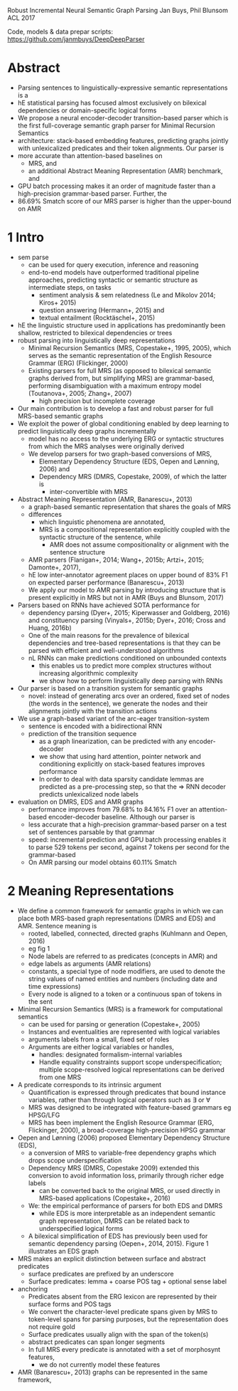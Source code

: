 Robust Incremental Neural Semantic Graph Parsing
Jan Buys, Phil Blunsom
ACL 2017

Code, models & data prepar scripts: https://github.com/janmbuys/DeepDeepParser

# Abstract

* Parsing sentences to linguistically-expressive semantic representations is a
* hE statistical parsing has focused almost exclusively on
  bilexical dependencies or domain-specific logical forms
* We propose a neural encoder-decoder transition-based parser which is the
  first full-coverage semantic graph parser for Minimal Recursion Semantics
* architecture: stack-based embedding features, predicting graphs jointly
  with unlexicalized predicates and their token alignments. Our parser is
* more accurate than attention-based baselines on
  * MRS, and
  * an additional Abstract Meaning Representation (AMR) benchmark, and
* GPU batch processing makes it an order of magnitude faster than a
  high-precision grammar-based parser. Further, the
* 86.69% Smatch score of our MRS parser is higher than the upper-bound on AMR

# 1 Intro

* sem parse
  * can be used for query execution, inference and reasoning
  * end-to-end models have outperformed traditional pipeline approaches,
    predicting syntactic or semantic structure as intermediate steps, on tasks
    * sentiment analysis & sem relatedness (Le and Mikolov 2014; Kiros+ 2015)
    * question answering (Hermann+, 2015) and
    * textual entailment (Rocktäschel+, 2015)
* hE the linguistic structure used in applications has predominantly been
  shallow, restricted to bilexical dependencies or trees 
* robust parsing into linguistically deep representations
  * Minimal Recursion Semantics (MRS, Copestake+, 1995, 2005), which
    serves as the semantic representation of the English Resource Grammar (ERG)
    (Flickinger, 2000)
  * Existing parsers for full MRS (as opposed to bilexical semantic graphs
    derived from, but simplifying MRS) are grammar-based, performing
    disambiguation with a maximum entropy model (Toutanova+, 2005; Zhang+,
    2007)
    * high precision but incomplete coverage 
* Our main contribution is to develop a fast and robust parser for full
  MRS-based semantic graphs 
* We exploit the power of global conditioning enabled by deep learning to
  predict linguistically deep graphs incrementally
  * model has no access to the underlying ERG or syntactic structures
    from which the MRS analyses were originally derived
  * We develop parsers for two graph-based conversions of MRS,
    * Elementary Dependency Structure (EDS, Oepen and Lønning, 2006) and
    * Dependency MRS (DMRS, Copestake, 2009), of which the latter is
      * inter-convertible with MRS
* Abstract Meaning Representation (AMR, Banarescu+, 2013)
  * a graph-based semantic representation that shares the goals of MRS
  * differences 
    * which linguistic phenomena are annotated,
    * MRS is a compositional representation explicitly coupled with the
      syntactic structure of the sentence, while
      * AMR does not assume compositionality or alignment with the sentence
        structure
  * AMR parsers (Flanigan+, 2014; Wang+, 2015b; Artzi+, 2015; Damonte+, 2017),
  * hE low inter-annotator agreement places on upper bound of 83% F1 on
    expected parser performance (Banarescu+, 2013)
  * We apply our model to AMR parsing by introducing structure that is present
    explicitly in MRS but not in AMR (Buys and Blunsom, 2017) 
* Parsers based on RNNs have achieved SOTA performance for
  * dependency parsing (Dyer+, 2015; Kiperwasser and Goldberg, 2016) and
    constituency parsing (Vinyals+, 2015b; Dyer+, 2016; Cross and Huang, 2016b)
  * One of the main reasons for the prevalence of bilexical dependencies and
    tree-based representations is that they can be parsed with efficient and
    well-understood algorithms
  * nL RNNs can make predictions conditioned on unbounded contexts 
    * this enables us to predict more complex structures
      without increasing algorithmic complexity
    * we show how to perform linguistically deep parsing with RNNs 
* Our parser is based on a transition system for semantic graphs
  * novel: instead of generating arcs over an ordered, fixed set of nodes (the
    words in the sentence), we generate the nodes and their alignments jointly
    with the transition actions 
* We use a graph-based variant of the arc-eager transition-system
  * sentence is encoded with a bidirectional RNN
  * prediction of the transition sequence
    * as a graph linearization, can be predicted with any encoder-decoder
    * we show that using hard attention, pointer network and conditioning
      explicitly on stack-based features improves performance
    * In order to deal with data sparsity
      candidate lemmas are predicted as a pre-processing step, so that the
      => RNN decoder predicts unlexicalized node labels 
* evaluation on DMRS, EDS and AMR graphs
  * performance improves from 79.68% to 84.16% F1 over an attention-based
    encoder-decoder baseline. Although our parser is
  * less accurate that a high-precision grammar-based parser on a test set of
    sentences parsable by that grammar
  * speed: incremental prediction and GPU batch processing enables it to parse
    529 tokens per second, against 7 tokens per second for the grammar-based
  * On AMR parsing our model obtains 60.11% Smatch

# 2 Meaning Representations

* We define a common framework for semantic graphs in which we can place both
  MRS-based graph representations (DMRS and EDS) and AMR. Sentence meaning is
  * rooted, labelled, connected, directed graphs (Kuhlmann and Oepen, 2016)
  * eg fig 1
  * Node labels are referred to as predicates (concepts in AMR) and
  * edge labels as arguments (AMR relations)
  * constants, a special type of node modifiers, are used to denote the string
    values of named entities and numbers (including date and time expressions)
  * Every node is aligned to a token or a continuous span of tokens in the sent 
* Minimal Recursion Semantics (MRS) is a framework for computational semantics
  * can be used for parsing or generation (Copestake+, 2005)
  * Instances and eventualities are represented with logical variables
  * arguments labels from a small, fixed set of roles
  * Arguments are either logical variables or handles,
    * handles: designated formalism-internal variables
    * Handle equality constraints support scope underspecification; multiple
      scope-resolved logical representations can be derived from one MRS 
* A predicate corresponds to its intrinsic argument
  * Quantification is expressed through predicates that bound instance
    variables, rather than through logical operators such as ∃ or ∀
  * MRS was designed to be integrated with feature-based grammars eg HPSG/LFG
  * MRS has been implement the English Resource Grammar (ERG, Flickinger,
    2000), a broad-coverage high-precision HPSG grammar 
* Oepen and Lønning (2006) proposed Elementary Dependency Structure (EDS),
  * a conversion of MRS to variable-free dependency graphs which
    drops scope underspecification
  * Dependency MRS (DMRS, Copestake 2009) extended this conversion to avoid
    information loss, primarily through richer edge labels
    * can be converted back to the original MRS, or used directly in MRS-based
      applications (Copestake+, 2016)
  * We: the empirical performance of parsers for both EDS and DMRS
    * while EDS is more interpretable as an independent semantic graph
      representation, DMRS can be related back to underspecified logical forms
  * A bilexical simplification of EDS has previously been used for semantic
    dependency parsing (Oepen+, 2014, 2015). Figure 1 illustrates an EDS graph 
* MRS makes an explicit distinction between surface and abstract predicates
  * surface predicates are prefixed by an underscore
  * Surface predicates: lemma + coarse POS tag + optional sense label 
* anchoring
  * Predicates absent from the ERG lexicon are represented by their surface
    forms and POS tags
  * We convert the character-level predicate spans given by MRS to token-level
    spans for parsing purposes, but the representation does not require gold
  * Surface predicates usually align with the span of the token(s)
  * abstract predicates can span longer segments
  * In full MRS every predicate is annotated with a set of morphosynt features,
    * we do not currently model these features 
* AMR (Banarescu+, 2013) graphs can be represented in the same framework,

